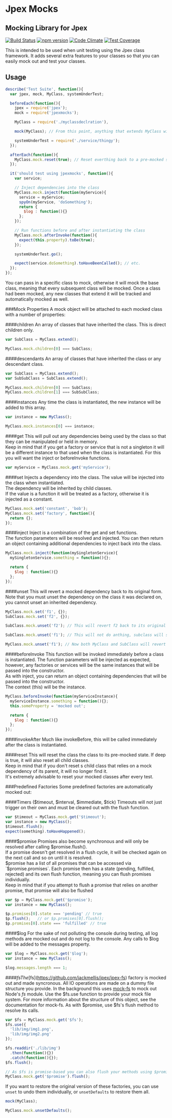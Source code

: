 Jpex Mocks
===========
Mocking Library for Jpex
------------------------
[![Build Status](https://travis-ci.org/jackmellis/jpexmocks.svg?branch=master)](https://travis-ci.org/jackmellis/jpexmocks)
[![npm version](https://badge.fury.io/js/jpexmocks.svg)](https://badge.fury.io/js/jpexmocks)
[![Code Climate](https://codeclimate.com/github/jackmellis/jpexmocks/badges/gpa.svg)](https://codeclimate.com/github/jackmellis/jpexmocks)
[![Test Coverage](https://codeclimate.com/github/jackmellis/jpexmocks/badges/coverage.svg)](https://codeclimate.com/github/jackmellis/jpexmocks/coverage)

This is intended to be used when unit testing using the Jpex class framework. It adds several extra features to your classes so that you can easily mock out and test your classes.

Usage
-----
```javascript
describe('Test Suite', function(){
  var jpex, mock, MyClass, systemUnderTest;

  beforeEach(function(){
    jpex = require('jpex');
    mock = require('jpexmocks');

    MyClass = require('./myclassdeclration'),

    mock(MyClass); // From this point, anything that extends MyClass will be mocked out

    systemUnderTest = require('./service/thingy');
  });

  afterEach(function(){
    MyClass.mock.reset(true); // Reset everthing back to a pre-mocked state
  });

  it('should test using jpexmocks', function(){
    var service;

    // Inject dependencies into the class
    MyClass.mock.inject(function(myService){
      service = myService;
      spyOn(myService, 'doSomething');
      return {
        $log : function(){}
      };
    });

    // Run functions before and after instantiating the class
    MyClass.mock.afterInvoke(function(){
      expect(this.property).toBe(true);
    });

    systemUnderTest.go();

    expect(service.doSomething).toHaveBeenCalled(); // etc.
  });
});
```

You can pass in a specific class to mock, otherwise it will mock the base class, meaning that every subsequent class will be mocked.
Once a class had been mocked, any new classes that extend it will be tracked and automatically mocked as well.

###Mock Properties
A mock object will be attached to each mocked class with a number of properties:

####children
An array of classes that have inherited the class. This is direct children only.
```javascript
var SubClass = MyClass.extend();

MyClass.mock.children[0] === SubClass;
```

####descendants
An array of classes that have inherited the class or any descendant class.
```javascript
var SubClass = MyClass.extend();
var SubSubClass = SubClass.extend();

MyClass.mock.children[0] === SubClass;
MyClass.mock.children[1] === SubSubClass;
```

####instances
Any time the class is instantiated, the new instance will be added to this array.
```javascript
var instance = new MyClass();

MyClass.mock.instances[0] === instance;
```

####get
This will pull out any dependencies being used by the class so that they can be manipulated or held in memory.  
Keep in mind that if you get a factory or service that is not a singleton it will be a different instance to that used when the class is instantiated. For this you will want the inject or beforeInvoke functions.
```javascript
var myService = MyClass.mock.get('myService');
```

####set
Injects a dependency into the class. The value will be injected into the class when instantiated.  
The dependency will be inherited by child classes.  
If the value is a function it will be treated as a factory, otherwise it is injected as a constant.
```javascript
MyClass.mock.set('constant', 'bob');
MyClass.mock.set('factory', function(){
  return {};
});
```

####inject
Inject is a combination of the get and set functions.  
The function parameters will be resolved and injected. You can then return an object containing additional dependencies to inject back into the class.
```javascript
MyClass.mock.inject(function(mySingletonService){
  mySingletonService.something = function(){};

  return {
    $log : function(){}
  };
});
```

####unset
This will revert a mocked dependency back to its original form. Note that you must unset the dependency on the class it was declared on, you cannot unset an inherited dependency.
```javascript
MyClass.mock.set('f1', {});
SubClass.mock.set('f2', {});

SubClass.mock.unset('f2'); // This will revert f2 back to its original factory, if there was one.

SubClass.mock.unset('f1'); // This will not do anthing, subclass will still use the mocked factory from MyClass

MyClass.mock.unset('f1'); // Now both MyClass and SubClass will revert to the original factory.
```

####beforeInvoke
This function will be invoked immediately before a class is instantiated. The function parameters will be injected as expected, however, any factories or services will be the same instances that will be passed into the constructor.  
As with inject, you can return an object containing dependencies that will be passed into the constructor.  
The context (this) will be the instance.
```javascript
MyClass.beforeInvoke(function(myServiceInstance){
  myServiceInstance.something = function(){};
  this.someProperty = 'mocked out';

  return {
    $log : function(){}
  };
});
```

####invokeAfter
Much like invokeBefore, this will be called immediately after the class is instantiated.

####reset
This will reset the class the class to its pre-mocked state. If deep is true, it will also reset all child classes.  
Keep in mind that if you don't reset s child class that relies on a mock dependency of its parent, it will no longer find it.  
It's extremely advisable to reset your mocked classes after every test.

###Predefined Factories
Some predefined factories are automatically mocked out:

####Timers ($timeout, $interval, $immediate, $tick)
Timeouts will not just trigger on their own and must be cleared out with the flush function.
```javascript
var $timeout = MyClass.mock.get('$timeout');
var instance = new MyClass();
$timeout.flush();
expect(something).toHaveHappened();
```

####$promise
Promises also become synchronous and will only be resolved after calling $promise.flush().  
If a promise doesn't get resolved in a flush cycle, it will be checked again on the next call and so on until it is resolved.  
$promise has a list of all promises that can be accessed via `$promise.promises`. Each promise then has a state (pending, fulfilled, rejected) and its own flush function, meaning you can flush promises individually.  
Keep in mind that if you attempt to flush a promise that relies on another promise, that promise will also be flushed
```javascript
var $p = MyClass.mock.get('$promise');
var instance = new MyClass();

$p.promises[0].state === 'pending' // true
$p.flush();   // or $p.promises[0].flush();
$p.promises[0].state === 'fulfilled' // true
```

####$log
For the sake of not polluting the console during testing, all log methods are mocked out and do not log to the console. Any calls to $log will be added to the messages property.
```javascript
var $log = MyClass.mock.get('$log');
var instance = new MyClass();

$log.messages.length === 1;
```

####$fs  
The [$fs](https://github.com/jackmellis/jpex/jpex-fs) factory is mocked out and made syncronous. All IO operations are made on a dummy file structure you provide. In the background this uses [mock-fs](https://github.com/tschaub/mock-fs) to mock out Node's *fs* module. Use the $fs.use function to provide your mock file system. For more information about the structure of this object, see the documentation for mock-fs. As with $promise, use $fs's flush method to resolve its calls.
```javascript
var $fs = MyClass.mock.get('$fs');
$fs.use({
  'lib/img/img1.png',
  'lib/img/img2.png'
});

$fs.readdir('./lib/img')
  .then(function(){})
  .catch(function(){});
$fs.flush();

// As $fs is promise-based you can also flush your methods using $promise.flush();
MyClass.mock.get('$promise').flush();
```

If you want to restore the original version of these factories, you can use `unset` to undo them individually, or `unsetDefaults` to restore them all.
```javascript
mock(MyClass);

MyClass.mock.unsetDefaults();
```
